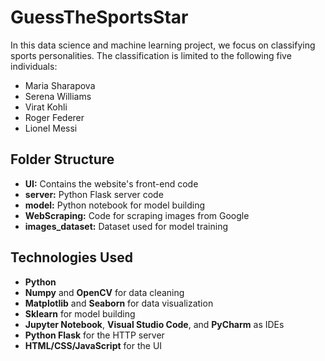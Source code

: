 # GuessTheSportsStar

In this data science and machine learning project, we focus on classifying sports personalities. The classification is limited to the following five individuals:

- Maria Sharapova
- Serena Williams
- Virat Kohli
- Roger Federer
- Lionel Messi

## Folder Structure

- **UI:** Contains the website's front-end code
- **server:** Python Flask server code
- **model:** Python notebook for model building
- **WebScraping:** Code for scraping images from Google
- **images_dataset:** Dataset used for model training

## Technologies Used

- **Python**
- **Numpy** and **OpenCV** for data cleaning
- **Matplotlib** and **Seaborn** for data visualization
- **Sklearn** for model building
- **Jupyter Notebook**, **Visual Studio Code**, and **PyCharm** as IDEs
- **Python Flask** for the HTTP server
- **HTML/CSS/JavaScript** for the UI
